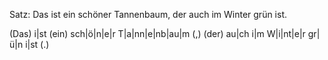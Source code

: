 Satz: Das ist ein schöner Tannenbaum, der auch im Winter grün ist.

(Das) i|st (ein) sch|ö|n|e|r T|a|nn|e|nb|au|m (,) (der) au|ch i|m W|i|nt|e|r gr|ü|n i|st (.)
